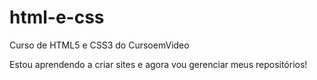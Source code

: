 # html-e-css
Curso de HTML5 e CSS3 do CursoemVideo

Estou aprendendo a criar sites e agora vou gerenciar meus repositórios!
